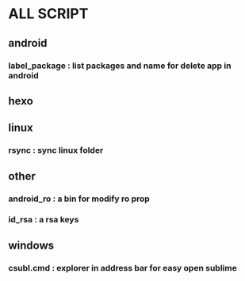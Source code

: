 # ALL SCRIPT
## android
### label_package : list packages and name for delete app in android

## hexo

## linux 
### rsync : sync linux folder

## other
### android_ro : a bin for modify ro prop
### id_rsa : a rsa keys

## windows
### csubl.cmd : explorer in address bar for easy open sublime
